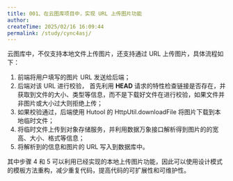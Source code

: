 ```yaml
---
title: 001、在云图库项目中，实现 URL 上传图片功能
author:
createTime: 2025/02/16 16:09:44
permalink: /study/cync4asj/
---
```

云图库中，不仅支持本地文件上传图片，还支持通过 URL 上传图片，具体流程如下：

1. 前端将用户填写的图片 URL 发送给后端；
2. 后端对该 URL 进行校验，  首先利用 **HEAD** 请求的特性检查链接是否存在，并获取到文件的大小、类型等信息，而不是下载好文件在进行校验，如果文件并非图片或大小过大则拒绝上传；
3. 如果校验通过，后端使用 Hutool 的 HttpUtil.downloadFile 将图片下载到本地临时文件；
4. 将临时文件上传到对象存储服务，并利用数据万象接口解析得到图片的的宽高、大小、格式等信息；
5. 将解析到的信息和图片的 URL 写入到数据库中。

其中步骤 4 和 5 可以利用已经实现的本地上传图片功能，因此可以使用设计模式的模板方法重构，减少重复代码，提高代码的可扩展性和可维护性。